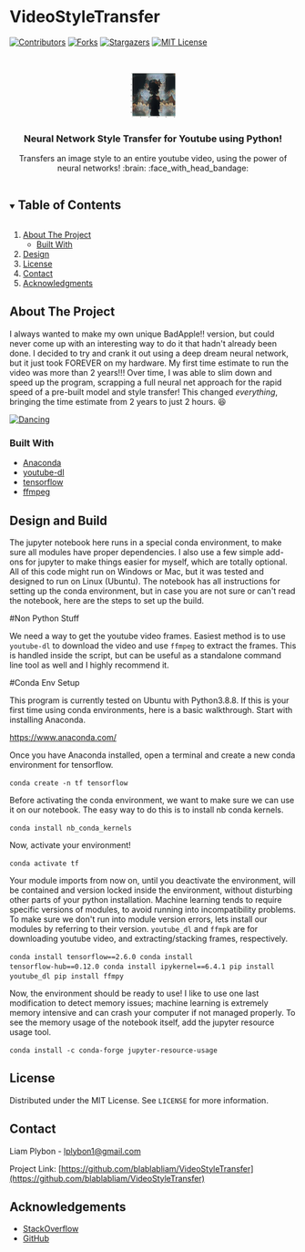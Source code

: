 # VideoStyleTransfer




<!-- PROJECT SHIELDS -->
<!--
*** I'm using markdown "reference style" links for readability.
*** Reference links are enclosed in brackets [ ] instead of parentheses ( ).
*** See the bottom of this document for the declaration of the reference variables
*** for contributors-url, forks-url, etc. This is an optional, concise syntax you may use.
*** https://www.markdownguide.org/basic-syntax/#reference-style-links
-->
[![Contributors][contributors-shield]][contributors-url]
[![Forks][forks-shield]][forks-url]
[![Stargazers][stars-shield]][stars-url]
[![MIT License][license-shield]][license-url]



<!-- PROJECT LOGO -->
<br />
<p align="center">
  <a href="https://github.com/blablabliam/VideoStyleTransfer">
    <img src="images/Scarlet.jpg" alt="Scarlet" width="80" height="80">
  </a>

  <h3 align="center">Neural Network Style Transfer for Youtube using Python!</h3>

  <p align="center">
     Transfers an image style to an entire youtube video, using the power of neural networks! :brain: :face_with_head_bandage:
  </p>
</p>



<!-- TABLE OF CONTENTS -->
<details open="open">
  <summary><h2 style="display: inline-block">Table of Contents</h2></summary>
  <ol>
    <li>
      <a href="#about-the-project">About The Project</a>
      <ul>
        <li><a href="#built-with">Built With</a></li>
      </ul>
    </li>
    <li><a href="#design">Design</a></li>
    <li><a href="#license">License</a></li>
    <li><a href="#contact">Contact</a></li>
    <li><a href="#acknowledgements">Acknowledgments</a></li>
  </ol>
</details>



<!-- ABOUT THE PROJECT -->
## About The Project

I always wanted to make my own unique BadApple!! version, but could never come up with an interesting way to do it that hadn't already been done. I decided to try and crank it out using a deep dream neural network, but it just took FOREVER on my hardware. My first time estimate to run the video was more than 2 years!!! Over time, I was able to slim down and speed up the program, scrapping a full neural net approach for the rapid speed of a pre-built model and style transfer! This changed *everything*, bringing the time estimate from 2 years to just 2 hours. :satisfied:

 <a href="https://www.youtube.com/watch?v=vdQPKob4DFI&t=21s&ab_channel=LiamPlybon">
   <img src="images/dancing.gif" alt="Dancing" >
 </a>

### Built With

* [Anaconda](www.anaconda.com)
* [youtube-dl](https://youtube-dl.org/)
* [tensorflow](https://www.tensorflow.org/)
* [ffmpeg](https://www.ffmpeg.org/)


<!-- DESIGN DESCRIPTION -->
## Design and Build

The jupyter notebook here runs in a special conda environment, to make sure all modules have proper dependencies. I also use a few simple add-ons for jupyter to make things easier for myself, which are totally optional. All of this code might run on Windows or Mac, but it was tested and designed to run on Linux (Ubuntu). The notebook has all instructions for setting up the conda environment, but in case you are not sure or can't read the notebook, here are the steps to set up the build. 

#Non Python Stuff

We need a way to get the youtube video frames. Easiest method is to use <code>youtube-dl</code> to download the video and use <code>ffmpeg</code> to extract the frames. This is handled inside the script, but can be useful as a standalone command line tool as well and I highly recommend it. 

#Conda Env Setup

This program is currently tested on Ubuntu with Python3.8.8. If this is your first time using conda environments, here is a basic walkthrough. Start with installing Anaconda. 

https://www.anaconda.com/

Once you have Anaconda installed, open a terminal and create a new conda environment for tensorflow. 

<code>conda create -n tf tensorflow</code>

Before activating the conda environment, we want to make sure we can use it on our notebook. The easy way to do this is to install nb conda kernels.

<code>conda install nb_conda_kernels</code> 

Now, activate your environment!

<code>conda activate tf</code>

Your module imports from now on, until you deactivate the environment, will be contained and version locked inside the environment, without disturbing other parts of your python installation. Machine learning tends to require specific versions of modules, to avoid running into incompatibility problems. To make sure we don't run into module version errors, lets install our modules by referring to their version. <code>youtube_dl</code> and <code>ffmpk</code> are for downloading youtube video, and extracting/stacking frames, respectively. 

<code>conda install tensorflow==2.6.0
conda install tensorflow-hub==0.12.0
conda install ipykernel==6.4.1
pip install youtube_dl
pip install ffmpy</code>

Now, the environment should be ready to use! I like to use one last modification to detect memory issues; machine learning is extremely memory intensive and can crash your computer if not managed properly. To see the memory usage of the notebook itself, add the jupyter resource usage tool. 

<code>conda install -c conda-forge jupyter-resource-usage</code>

<!-- LICENSE -->
## License

Distributed under the MIT License. See `LICENSE` for more information.


<!-- CONTACT -->
## Contact

Liam Plybon - lplybon1@gmail.com

Project Link: [https://github.com/blablabliam/VideoStyleTransfer](https://github.com/blablabliam/VideoStyleTransfer)



<!-- ACKNOWLEDGEMENTS -->
## Acknowledgements

* [StackOverflow](https://stackoverflow.com/)
* [GitHub](https://github.com/)



<!-- MARKDOWN LINKS & IMAGES -->
<!-- https://www.markdownguide.org/basic-syntax/#reference-style-links -->
[contributors-shield]: https://img.shields.io/github/contributors/blablabliam/VideoStyleTransfer.svg?style=for-the-badge
[contributors-url]: https://github.com/blablabliam/VideoStyleTransfer/graphs/contributors
[forks-shield]: https://img.shields.io/github/forks/blablabliam/VideoStyleTransfer.svg?style=for-the-badge
[forks-url]: https://github.com/blablabliam/VideoStyleTransfer/network/members
[stars-shield]: https://img.shields.io/github/stars/blablabliam/VideoStyleTransfer.svg?style=for-the-badge
[stars-url]: https://github.com/blablabliam/VideoStyleTransfer/stargazers
[issues-shield]: https://img.shields.io/github/issues/blablabliam/VideoStyleTransfer.svg?style=for-the-badge
[issues-url]: https://github.com/blablabliam/VideoStyleTransfer/issues
[license-shield]: https://img.shields.io/github/license/blablabliam/VideoStyleTransfer.svg?style=for-the-badge
[license-url]: https://github.com/blablabliam/VideoStyleTransfer/blob/master/LICENSE.txt
